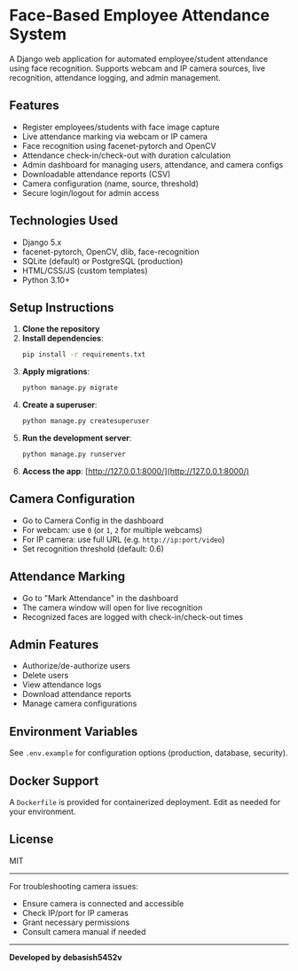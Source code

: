 # Face-Based Employee Attendance System

A Django web application for automated employee/student attendance using face recognition. Supports webcam and IP camera sources, live recognition, attendance logging, and admin management.

## Features
- Register employees/students with face image capture
- Live attendance marking via webcam or IP camera
- Face recognition using facenet-pytorch and OpenCV
- Attendance check-in/check-out with duration calculation
- Admin dashboard for managing users, attendance, and camera configs
- Downloadable attendance reports (CSV)
- Camera configuration (name, source, threshold)
- Secure login/logout for admin access

## Technologies Used
- Django 5.x
- facenet-pytorch, OpenCV, dlib, face-recognition
- SQLite (default) or PostgreSQL (production)
- HTML/CSS/JS (custom templates)
- Python 3.10+

## Setup Instructions
1. **Clone the repository**
2. **Install dependencies**:
   ```sh
   pip install -r requirements.txt
   ```
3. **Apply migrations**:
   ```sh
   python manage.py migrate
   ```
4. **Create a superuser**:
   ```sh
   python manage.py createsuperuser
   ```
5. **Run the development server**:
   ```sh
   python manage.py runserver
   ```
6. **Access the app**: [http://127.0.0.1:8000/](http://127.0.0.1:8000/)

## Camera Configuration
- Go to Camera Config in the dashboard
- For webcam: use `0` (or `1`, `2` for multiple webcams)
- For IP camera: use full URL (e.g. `http://ip:port/video`)
- Set recognition threshold (default: 0.6)

## Attendance Marking
- Go to "Mark Attendance" in the dashboard
- The camera window will open for live recognition
- Recognized faces are logged with check-in/check-out times

## Admin Features
- Authorize/de-authorize users
- Delete users
- View attendance logs
- Download attendance reports
- Manage camera configurations

## Environment Variables
See `.env.example` for configuration options (production, database, security).

## Docker Support
A `Dockerfile` is provided for containerized deployment. Edit as needed for your environment.

## License
MIT

---
For troubleshooting camera issues:
- Ensure camera is connected and accessible
- Check IP/port for IP cameras
- Grant necessary permissions
- Consult camera manual if needed

---
**Developed by debasish5452v**
